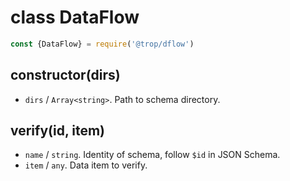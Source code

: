 # class DataFlow

```js
const {DataFlow} = require('@trop/dflow')
```

## constructor(dirs)

* `dirs` / `Array<string>`. Path to schema directory.

## verify(id, item)

* `name` / `string`. Identity of schema, follow `$id` in JSON Schema.
* `item` / `any`. Data item to verify.
